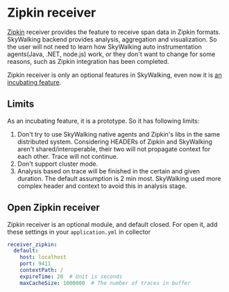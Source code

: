 # Zipkin receiver
[Zipkin](http://zipkin.io/) receiver provides the feature to receive span data in Zipkin formats. SkyWalking backend provides
analysis, aggregation and visualization. So the user will not need to learn how SkyWalking auto instrumentation
agents(Java, .NET, node.js) work, or they don't want to change for some reasons, such as Zipkin integration has been completed.

Zipkin receiver is only an optional features in SkyWalking, even now it is [an incubating feature](../../../../docs/en/Incubating/Abstract.md).

## Limits
As an incubating feature, it is a prototype. So it has following limits:

1. Don't try to use SkyWalking native agents and Zipkin's libs in the same distributed system. Considering HEADERs of Zipkin and SkyWalking aren't shared/interoperable, their two will not propagate context for each other. Trace will not continue.
1. Don't support cluster mode.
1. Analysis based on trace will be finished in the certain and given duration. The default assumption is 2 min most. SkyWalking used more complex header and context to avoid this in analysis stage.

## Open Zipkin receiver
Zipkin receiver is an optional module, and default closed. For open it, add these settings in your `application.yml` in collector
```yaml
receiver_zipkin:
  default:
    host: localhost
    port: 9411
    contextPath: /
    expireTime: 20  # Unit is seconds
    maxCacheSize: 1000000  # The number of traces in buffer
```

